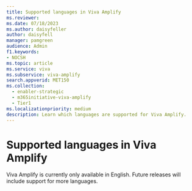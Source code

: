 ```yaml
---
title: Supported languages in Viva Amplify
ms.reviewer:
ms.date: 07/18/2023
ms.author: daisyfeller
author: daisyfell
manager: pamgreen
audience: Admin
f1.keywords:
- NOCSH
ms.topic: article
ms.service: viva
ms.subservice: viva-amplify
search.appverid: MET150
ms.collection:
  - enabler-strategic
  - m365initiative-viva-amplify
  - Tier1
ms.localizationpriority: medium
description: Learn which languages are supported for Viva Amplify.
---
```

# Supported languages in Viva Amplify
  
Viva Amplify is currently only available in English. Future releases will include support for more languages.

